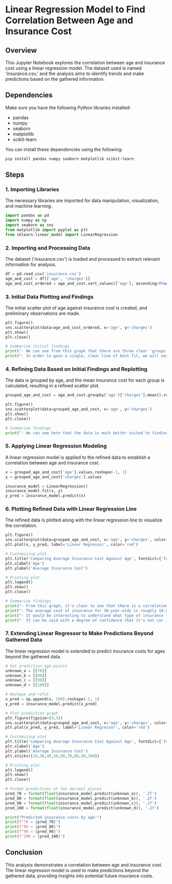 # Linear Regression Model to Find Correlation Between Age and Insurance Cost

## Overview
This Jupyter Notebook explores the correlation between age and insurance cost using a linear regression model. The dataset used is named 'insurance.csv,' and the analysis aims to identify trends and make predictions based on the gathered information.

## Dependencies
Make sure you have the following Python libraries installed:
- pandas
- numpy
- seaborn
- matplotlib
- scikit-learn

You can install these dependencies using the following:
```bash
pip install pandas numpy seaborn matplotlib scikit-learn
```

## Steps

### 1. Importing Libraries
The necessary libraries are imported for data manipulation, visualization, and machine learning.

```python
import pandas as pd
import numpy as np
import seaborn as sns
from matplotlib import pyplot as plt
from sklearn.linear_model import LinearRegression
```

### 2. Importing and Processing Data
The dataset ('insurance.csv') is loaded and processed to extract relevant information for analysis.

```python
df = pd.read_csv('insurance.csv')
age_and_cost = df[['age', 'charges']]
age_and_cost_ordered = age_and_cost.sort_values(['age'], ascending=True).reset_index(drop=True)
```

### 3. Initial Data Plotting and Findings
The initial scatter plot of age against insurance cost is created, and preliminary observations are made.

```python
plt.figure()
sns.scatterplot(data=age_and_cost_ordered, x='age', y='charges')
plt.show()
plt.close()

# Summarize initial findings
print("- We can see from this graph that there are three clear 'groups' or 'bands' of insurance cost.")
print("- In order to gain a single, clear line of best fit, we will need to find the average insurance cost for each age group.")
```

### 4. Refining Data Based on Initial Findings and Replotting
The data is grouped by age, and the mean insurance cost for each group is calculated, resulting in a refined scatter plot.

```python
grouped_age_and_cost = age_and_cost.groupby('age')['charges'].mean().reset_index()

plt.figure()
sns.scatterplot(data=grouped_age_and_cost, x='age', y='charges')
plt.show()
plt.close()

# Summarize findings
print("- We can see here that the data is much better suited to finding a single line of best fit.")
```

### 5. Applying Linear Regression Modeling
A linear regression model is applied to the refined data to establish a correlation between age and insurance cost.

```python
x = grouped_age_and_cost['age'].values.reshape(-1, 1)
y = grouped_age_and_cost['charges'].values

insurance_model = LinearRegression()
insurance_model.fit(x, y)
y_pred = insurance_model.predict(x)
```

### 6. Plotting Refined Data with Linear Regression Line
The refined data is plotted along with the linear regression line to visualize the correlation.

```python
plt.figure()
sns.scatterplot(data=grouped_age_and_cost, x='age', y='charges', color='green')
plt.plot(x, y_pred, label='Linear Regressor', color='red')

# Customizing plot
plt.title('Comparing Average Insurance Cost Against Age', fontdict={'fontsize': 14})
plt.xlabel('Age')
plt.ylabel('Average Insurance Cost')

# Printing plot
plt.legend()
plt.show()
plt.close()

# Summarize findings
print("- From this graph, it's clear to see that there is a correlation between age and insurance cost.")
print("- The average cost of insurance for 30-year-olds is roughly 10,000, whereas this is doubled for those who are aged 65.")
print("- It would be interesting to understand what type of insurance this is. I assume it's life insurance, as the likelihood of a claim will go up as age increases.")
print("- It can be said with a degree of confidence that it's not car insurance.")
```

### 7. Extending Linear Regressor to Make Predictions Beyond Gathered Data
The linear regression model is extended to predict insurance costs for ages beyond the gathered data.

```python
# Set prediction age-points
unknown_a = [[70]]
unknown_b = [[80]]
unknown_c = [[90]]
unknown_d = [[100]]

# Reshape and refit
x_pred = np.append(x, 100).reshape(-1, 1)
y_pred = insurance_model.predict(x_pred)

# Plot prediction graph
plt.figure(figsize=(9,5))
sns.scatterplot(data=grouped_age_and_cost, x='age', y='charges', color='green')
plt.plot(x_pred, y_pred, label='Linear Regressor', color='red')

# Customizing plot
plt.title('Comparing Average Insurance Cost Against Age', fontdict={'fontsize': 14})
plt.xlabel('Age')
plt.ylabel('Average Insurance Cost')
plt.xticks([20,30,40,50,60,70,80,90,100])

# Printing plot
plt.legend()
plt.show()
plt.close()

# Format predictions at two decimal places
pred_70 = format(float(insurance_model.predict(unknown_a)), '.2f')
pred_80 = format(float(insurance_model.predict(unknown_b)), '.2f')
pred_90 = format(float(insurance_model.predict(unknown_c)), '.2f')
pred_100 = format(float(insurance_model.predict(unknown_d)), '.2f')

print("Predicted insurance costs by age:")
print(f"70 = {pred_70}")
print(f"80 = {pred_80}")
print(f"90 = {pred_90}")
print(f"100 = {pred_100}")
```

## Conclusion
This analysis demonstrates a correlation between age and insurance cost. The linear regression model is used to make predictions beyond the gathered data, providing insights into potential future insurance costs.
